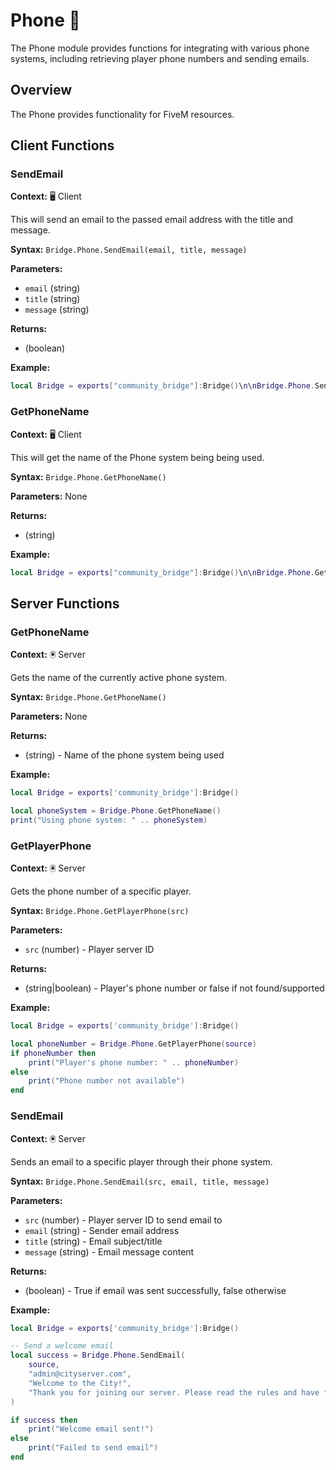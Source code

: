 # Phone 📱

<!--META
nav: true
toc: true
description: The Phone module provides functions for integrating with various phone systems, including retrieving player phone numbers and sending emails.
-->

The Phone module provides functions for integrating with various phone systems, including retrieving player phone numbers and sending emails.

## Overview

The Phone provides functionality for FiveM resources.

## Client Functions

### SendEmail

<!--TOC: SendEmail-->

**Context:** 🖥️ Client

This will send an email to the passed email address with the title and message.

**Syntax:** `Bridge.Phone.SendEmail(email, title, message)`

**Parameters:**
- `email` (string)
- `title` (string)
- `message` (string)

**Returns:**
- (boolean)

**Example:**
```lua
local Bridge = exports["community_bridge"]:Bridge()\n\nBridge.Phone.SendEmail()
```

### GetPhoneName

<!--TOC: GetPhoneName-->

**Context:** 🖥️ Client

This will get the name of the Phone system being being used.

**Syntax:** `Bridge.Phone.GetPhoneName()`

**Parameters:** None

**Returns:**
- (string)

**Example:**
```lua
local Bridge = exports["community_bridge"]:Bridge()\n\nBridge.Phone.GetPhoneName()
```

## Server Functions

### GetPhoneName

<!--TOC: GetPhoneName-->

**Context:** 🖲️ Server

Gets the name of the currently active phone system.

**Syntax:** `Bridge.Phone.GetPhoneName()`

**Parameters:** None

**Returns:**
- (string) - Name of the phone system being used

**Example:**
```lua
local Bridge = exports['community_bridge']:Bridge()

local phoneSystem = Bridge.Phone.GetPhoneName()
print("Using phone system: " .. phoneSystem)
```

### GetPlayerPhone

<!--TOC: GetPlayerPhone-->

**Context:** 🖲️ Server

Gets the phone number of a specific player.

**Syntax:** `Bridge.Phone.GetPlayerPhone(src)`

**Parameters:**
- `src` (number) - Player server ID

**Returns:**
- (string|boolean) - Player's phone number or false if not found/supported

**Example:**
```lua
local Bridge = exports['community_bridge']:Bridge()

local phoneNumber = Bridge.Phone.GetPlayerPhone(source)
if phoneNumber then
    print("Player's phone number: " .. phoneNumber)
else
    print("Phone number not available")
end
```

### SendEmail

<!--TOC: SendEmail-->

**Context:** 🖲️ Server

Sends an email to a specific player through their phone system.

**Syntax:** `Bridge.Phone.SendEmail(src, email, title, message)`

**Parameters:**
- `src` (number) - Player server ID to send email to
- `email` (string) - Sender email address
- `title` (string) - Email subject/title
- `message` (string) - Email message content

**Returns:**
- (boolean) - True if email was sent successfully, false otherwise

**Example:**
```lua
local Bridge = exports['community_bridge']:Bridge()

-- Send a welcome email
local success = Bridge.Phone.SendEmail(
    source,
    "admin@cityserver.com",
    "Welcome to the City!",
    "Thank you for joining our server. Please read the rules and have fun!"
)

if success then
    print("Welcome email sent!")
else
    print("Failed to send email")
end
```

